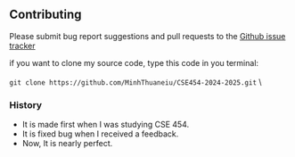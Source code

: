 ## Contributing
Please submit bug report suggestions and pull requests to the [Github issue tracker](https://github.com/MinhThuaneiu/CSE454-2024-2025.git)

if you want to clone my source code, type this code in you terminal: \
\
`git clone https://github.com/MinhThuaneiu/CSE454-2024-2025.git` \

### History
* It is made first when I was studying CSE 454.
* It is fixed bug when I received a feedback.
* Now, It is nearly perfect.

